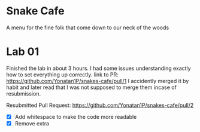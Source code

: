 # Snake Cafe
A menu for the fine folk that come down to our neck of the woods
# Lab 01
Finished the lab in about 3 hours. I had some issues understanding exactly how to set everything up correctly.
link to PR: https://github.com/Yonatan1P/snakes-cafe/pull/1
I accidently merged it by habit and later read that I was not supposed to merge them incase of resubmission.

Resubmitted Pull Request: https://github.com/Yonatan1P/snakes-cafe/pull/2
- [x] Add whitespace to make the code more readable
- [x] Remove extra
